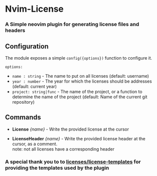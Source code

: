 # Nvim-License

### A Simple neovim plugin for generating license files and headers

## Configuration

The module exposes a simple `config({options})` function to configure it.   

`options: `   

- `name : string` - The name to put on all licenses (default: username)
- `year : number` - The year for which the licenses should be addresses (default: current year)
- `project: string|func` - The name of the project, or a function to determine the name of the project (default: Name of the current git repository)
 


## Commands

- **License** *{name}* - Write the provided license at the cursor

- **LicenseHeader** *{name}* - Write the provided license header at the cursor, as a comment.   
note: not all licenses have a corresponding header


### A special thank you to to [licenses/license-templates](https://github.com/licenses/license-templates) for providing the templates used by the plugin

